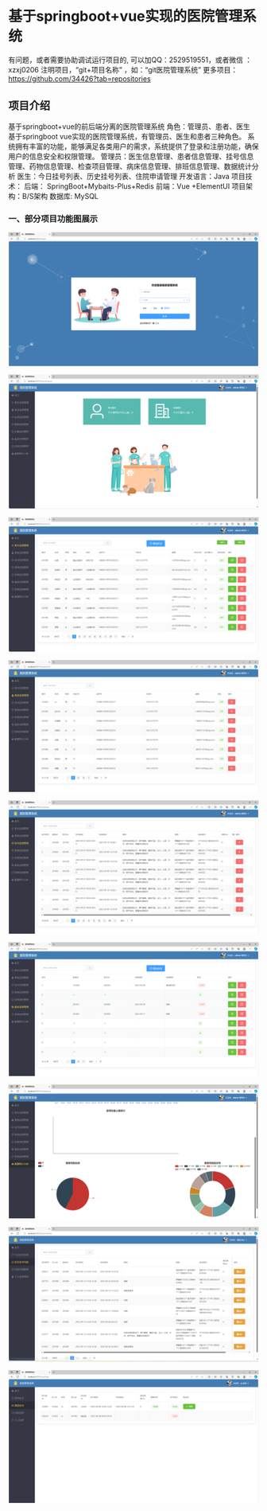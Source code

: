 # 基于springboot+vue实现的医院管理系统

有问题，或者需要协助调试运行项目的, 可以加QQ：2529519551，或者微信 ：xzxj0206 注明项目，“git+项目名称” ，如：“git医院管理系统”
更多项目： https://github.com/34426?tab=repositories

## 项目介绍
基于springboot+vue的前后端分离的医院管理系统
角色：管理员、患者、医生
基于springboot vue实现的医院管理系统，有管理员、医生和患者三种角色。
系统拥有丰富的功能，能够满足各类用户的需求，系统提供了登录和注册功能，确保用户的信息安全和权限管理。
管理员：医生信息管理、患者信息管理、挂号信息管理、药物信息管理、检查项目管理、病床信息管理、排班信息管理、数据统计分析
医生：今日挂号列表、历史挂号列表、住院申请管理
开发语言：Java
项目技术：
后端： SpringBoot+Mybaits-Plus+Redis
前端：Vue +ElementUI 
项目架构：B/S架构
数据库: MySQL

### 一、部分项目功能图展示

![img.png](imgs/img.png)

![img_1.png](imgs/img_1.png)

![img_2.png](imgs/img_2.png)

![img_3.png](imgs/img_3.png)

![img_4.png](imgs/img_4.png)

![img_5.png](imgs/img_5.png)

![img_6.png](imgs/img_6.png)

![img_7.png](imgs/img_7.png)

![img_8.png](imgs/img_8.png)
